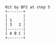     Hit by BFS at step 5
    +-------+
    |       |
    | 1     |
    | 3   2 |
    |-------|
    | A B C |
    +-------+